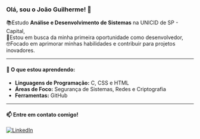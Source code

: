 ### Olá, sou o João Guilherme! 👋


📚Estudo **Análise e Desenvolvimento de Sistemas** na UNICID de SP - Capital, <br>
🎯Estou em busca da minha primeira oportunidade como desenvolvedor, <br>
🤓Focado em aprimorar minhas habilidades e contribuir para projetos inovadores.

---

#### 🚀 **O que estou aprendendo:**

- **Linguagens de Programação:** C, CSS e HTML
- **Áreas de Foco:** Segurança de Sistemas, Redes e Criptografia
- **Ferramentas:** GitHub

---

#### 📫 **Entre em contato comigo!**

[![LinkedIn](https://img.shields.io/badge/LinkedIn-0077B5?style=for-the-badge&logo=linkedin&logoColor=white)](https://www.linkedin.com/in/joao-guilherme-da-silva-b5433a385/)

